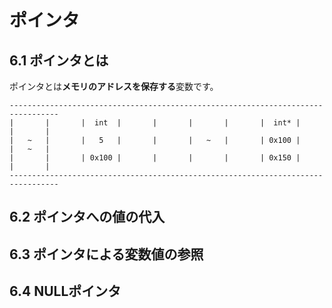 # ポインタ
## 6.1 ポインタとは
ポインタとは**メモリのアドレスを保存する**変数です。
```
---------------------------------------------------------------------------------
|       |       |  int  |       |       |       |       |  int* |       |       |
|   ~   |       |   5   |       |       |   ~   |       | 0x100 |       |   ~   |
|       |       | 0x100 |       |       |       |       | 0x150 |       |       |
---------------------------------------------------------------------------------
```
## 6.2 ポインタへの値の代入
## 6.3 ポインタによる変数値の参照
## 6.4 NULLポインタ
